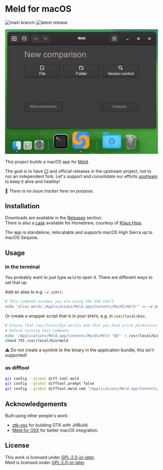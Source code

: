 # Meld for macOS

![main branch](https://gitlab.com/dehesselle/meld_macos/badges/main/pipeline.svg?key_text=main)
![latest release](https://gitlab.com/dehesselle/meld_macos/-/badges/release.svg?key_text=latest%20release&key_width=100&value_width=100)

![screenshot](resources/screenshot.png)

This project builds a macOS app for [Meld](https://meld.app).

The goal is to have [CI](https://gitlab.gnome.org/GNOME/meld/pipelines/latest?ref=main) and official releases in the upstream project, not to run an independent fork. Let's support and consolidate our efforts [upstream](https://gitlab.gnome.org/GNOME/meld) to keep it alive and healthy!

💁 _There is no issue tracker here on purpose._

## Installation

Downloads are available in the [Releases](https://gitlab.com/dehesselle/meld_macos/-/releases) section.  
There is also a [cask](https://formulae.brew.sh/cask/dehesselle-meld#default) available for Homebrew, courtesy of [Klaus Hipp](https://github.com/khipp).

The app is standalone, relocatable and supports macOS High Sierra up to macOS Sequoia.

## Usage

### in the terminal

You probably want to just type `meld` to open it. There are different ways to set that up.

Add an alias to e.g. `~/.zshrc`:

```bash
# This command assumes you are using the ZSH shell.
echo "alias meld='/Applications/Meld.app/Contents/MacOS/Meld'" >> ~/.zshrc
```

Or create a wrapper script that is in your `$PATH`, e.g. in `/usr/local/bin`:

```bash
# Ensure that /usr/local/bin exists and that you have write permission
# before running this command.
echo '/Applications/Meld.app/Contents/MacOS/Meld "$@"' > /usr/local/bin/meld
chmod 755 /usr/local/bin/meld
```

⚠️ Do not create a symlink to the binary in the application bundle, this isn't supported!

### as difftool

```bash
git config --global diff.tool meld
git config --global difftool.prompt false
git config --global difftool.meld.cmd "/Applications/Meld.app/Contents/MacOS/Meld \$LOCAL \$REMOTE"
```

## Acknowledgements

Built using other people's work:

- [gtk-osx](https://gitlab.gnome.org/GNOME/gtk-osx) for building GTK with JHBuild.
- [Meld for OSX](https://github.com/yousseb/meld) for better macOS integration.

## License

This work is licensed under [GPL-2.0-or-later](LICENSE).  
Meld is licensed under [GPL-2.0-or-later](https://gitlab.gnome.org/GNOME/meld/-/blob/main/COPYING?ref_type=heads).
